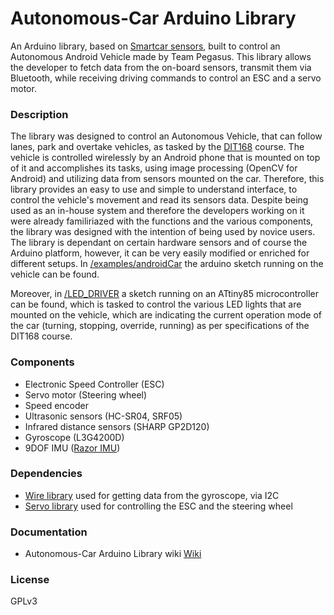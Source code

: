 # Autonomous-Car Arduino Library
An Arduino library, based on [Smartcar sensors], built to control an Autonomous Android Vehicle made by Team Pegasus. This library allows the developer to fetch data from the on-board sensors, transmit them via Bluetooth, while receiving driving commands to control an ESC and a servo motor.

### Description
The library was designed to control an Autonomous Vehicle, that can follow lanes, park and overtake vehicles, as tasked by the [DIT168] course. The vehicle is controlled wirelessly by an Android phone that is mounted on top of it and accomplishes its tasks, using image processing (OpenCV for Android) and utilizing data from sensors mounted on the car.
Therefore, this library provides an easy to use and simple to understand interface, to control the vehicle's movement and read its sensors data. Despite being used as an in-house system and therefore the developers working on it were already familiriazed with the functions and the various components, the library was designed with the intention of being used by novice users.
The library is dependant on certain hardware sensors and of course the Arduino platform, however, it can be very easily modified or enriched for different setups. In [/examples/androidCar] the arduino sketch running on the vehicle can be found.

Moreover, in [/LED_DRIVER] a sketch running on an ATtiny85 microcontroller can be found, which is tasked to control the various LED lights that are mounted on the vehicle, which are indicating the current operation mode of the car (turning, stopping, override, running) as per specifications of the DIT168 course.

### Components
- Electronic Speed Controller (ESC)
- Servo motor (Steering wheel)
- Speed encoder
- Ultrasonic sensors (HC-SR04, SRF05)
- Infrared distance sensors (SHARP GP2D120)
- Gyroscope (L3G4200D)
- 9DOF IMU ([Razor IMU])

### Dependencies
- [Wire library](http://arduino.cc/en/reference/Wire) used for getting data from the gyroscope, via I2C
- [Servo library](http://www.arduino.cc/en/Reference/Servo) used for controlling the ESC and the steering wheel

### Documentation
- Autonomous-Car Arduino Library wiki [Wiki](https://github.com/ylmzcaglar/AndroidCar/wiki)

[/examples/androidCar]:https://github.com/ylmzcaglar/AndroidCar/tree/master/examples/androidCar
[/LED_DRIVER]:https://github.com/ylmzcaglar/AndroidCar/tree/master/LED_DRIVER
[Razor IMU]:https://www.sparkfun.com/products/10736
[Smartcar sensors]:https://github.com/platisd/smartcar_sensors
[DIT168]:http://gul.gu.se/public/courseId/66254/coursePath/46831/ecp/lang-en/publicPage.do

### License
GPLv3